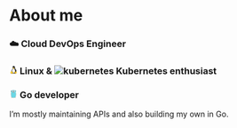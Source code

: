 # About me

### :cloud: Cloud DevOps Engineer

### <img src="https://raw.githubusercontent.com/devicons/devicon/master/icons/linux/linux-original.svg" alt="linux" width="15" height="15"/> Linux & <img src="https://www.vectorlogo.zone/logos/kubernetes/kubernetes-icon.svg" alt="kubernetes" width="15" height="15"/> Kubernetes enthusiast

### <img src="https://raw.githubusercontent.com/devicons/devicon/master/icons/go/go-original.svg" alt="go" width="15" height="15"/> Go developer

I’m mostly maintaining APIs and also building my own in Go.

<!--

> [!NOTE]  
> Info example.

> [!IMPORTANT]  
> Important example.

> [!WARNING]  
> Warning example.

-->
